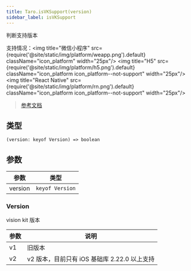 ```yaml
---
title: Taro.isVKSupport(version)
sidebar_label: isVKSupport
---
```


判断支持版本

支持情况：<img title="微信小程序" src={require('@site/static/img/platform/weapp.png').default} className="icon_platform" width="25px"/> <img title="H5" src={require('@site/static/img/platform/h5.png').default} className="icon_platform icon_platform--not-support" width="25px"/> <img title="React Native" src={require('@site/static/img/platform/rn.png').default} className="icon_platform icon_platform--not-support" width="25px"/>

> [参考文档](https://developers.weixin.qq.com/miniprogram/dev/api/ai/visionkit/wx.isVKSupport.html)

## 类型

```tsx
(version: keyof Version) => boolean
```

## 参数

| 参数 | 类型 |
| --- | --- |
| version | `keyof Version` |

### Version

vision kit 版本

| 参数 | 说明 |
| --- | --- |
| v1 | 旧版本 |
| v2 | v2 版本，目前只有 iOS 基础库 2.22.0 以上支持 |

